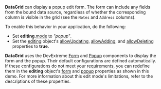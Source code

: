 **DataGrid** can display a popup edit form. The form can include any fields from the bound data source, regardless of whether the corresponding column is visible in the grid (see the `Notes` and `Address` columns).

To enable this behavior in your application, do the following:
- Set **editing**.[mode](/Documentation/ApiReference/UI_Widgets/dxDataGrid/Configuration/editing/#mode) to *"popup"*.
- Set the [editing](/Documentation/ApiReference/UI_Widgets/dxDataGrid/Configuration/editing/) object's [allowUpdating](/Documentation/ApiReference/UI_Widgets/dxDataGrid/Configuration/editing/#allowUpdating), [allowAdding](/Documentation/ApiReference/UI_Widgets/dxDataGrid/Configuration/editing/#allowAdding), and [allowDeleting](/Documentation/ApiReference/UI_Widgets/dxDataGrid/Configuration/editing/#allowDeleting) properties to **true**.

**DataGrid** uses the DevExtreme [Form](/Documentation/ApiReference/UI_Widgets/dxForm/) and [Popup](/Documentation/ApiReference/UI_Widgets/dxPopup/) components to display the form and the popup. Their default configurations are defined automatically. If these configurations do not meet your requirements, you can redefine them in the **editing** object's [form](/Documentation/ApiReference/UI_Widgets/dxDataGrid/Configuration/editing/#form) and [popup](/Documentation/ApiReference/UI_Widgets/dxDataGrid/Configuration/editing/#popup) properties as shown in this demo. For more information about this edit mode's limitations, refer to the descriptions of these properties.
